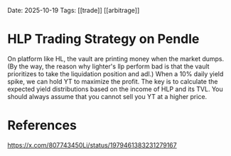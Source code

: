 Date: 2025-10-19
Tags: [[trade]] [[arbitrage]]

# HLP Trading Strategy on Pendle

On platform like HL, the vault are printing money when the market dumps. (By the way, the reason why lighter's llp perform bad is that the vault prioritizes to take the liquidation position and adl.)
When a 10% daily yield spike, we can hold YT to maximize the profit. The key is to calculate the expected yield distributions based on the income of HLP and its TVL. You should always assume that you cannot sell you YT at a higher price.






# References
https://x.com/807743450Li/status/1979461383231279167